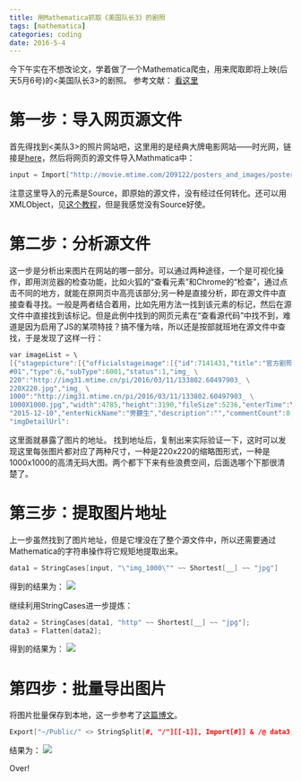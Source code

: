 ```yaml
---
title: 用Mathematica抓取《美国队长3》的剧照 
tags: [mathematica]
categories: coding 
date: 2016-5-4
---
```


今下午实在不想改论文，学着做了一个Mathematica爬虫，用来爬取即将上映(后天5月6号)的<美国队长3>的剧照。
参考文献：
[看这里](http://shuli.xianyungu.com/software-download-mathematica-quick-start-application-handouts-videos/)

# 第一步：导入网页源文件
首先得找到<美队3>的照片网站吧，这里用的是经典大牌电影网站——时光网，链接是[here](http://movie.mtime.com/209122/posters_and_images/)，然后将网页的源文件导入Mathmatica中：
```cpp
input = Import["http://movie.mtime.com/209122/posters_and_images/posters/hot.html", "Source"];
```
注意这里导入的元素是Source，即原始的源文件，没有经过任何转化。还可以用XMLObject，见[这个教程](http://www.kylen314.com/archives/1647)，但是我感觉没有Source好使。

# 第二步：分析源文件
这一步是分析出来图片在网站的哪一部分。可以通过两种途径，一个是可视化操作，即用浏览器的检查功能，比如火狐的“查看元素”和Chrome的“检查”，通过点击不同的地方，就能在原网页中高亮该部分;另一种是直接分析，即在源文件中直接查看寻找。一般是两者结合着用，比如先用方法一找到该元素的标记，然后在源文件中直接找到该标记。但是此例中找到的网页元素在“查看源代码”中找不到，难道是因为启用了JS的某项特技？搞不懂为啥，所以还是按部就班地在源文件中查找，于是发现了这样一行：
```cpp
var imageList = \
[{"stagepicture":[{"officialstageimage":[{"id":7141431,"title":"官方剧照 \
#01","type":6,"subType":6001,"status":1,"img_ \
220":"http://img31.mtime.cn/pi/2016/03/11/133802.60497903_ \
220X220.jpg","img_ \
1000":"http://img31.mtime.cn/pi/2016/03/11/133802.60497903_ \
1000X1000.jpg","width":4785,"height":3190,"fileSize":5236,"enterTime":\
"2015-12-10","enterNickName":"旁聽生","description":"","commentCount":0,\
"imgDetailUrl":
```
这里面就暴露了图片的地址。
找到地址后，复制出来实际验证一下，这时可以发现这里每张图片都对应了两种尺寸，一种是220x220的缩略图形式，一种是1000x1000的高清无码大图。两个都下下来有些浪费空间，后面选哪个下那很清楚了。

# 第三步：提取图片地址
上一步虽然找到了图片地址，但是它埋没在了整个源文件中，所以还需要通过Mathematica的字符串操作将它规矩地提取出来。
```cpp
data1 = StringCases[input, "\"img_1000\"" ~~ Shortest[__] ~~ "jpg"]
```
得到的结果为：
![](https://ws1.sinaimg.cn/large/0072Lfvtly1fvjjvvmi55j30m90ar40c.jpg)

继续利用StringCases进一步提炼：
```cpp
data2 = StringCases[data1, "http" ~~ Shortest[__] ~~ "jpg"];
data3 = Flatten[data2];
```
得到的结果为：
![](https://ws1.sinaimg.cn/large/0072Lfvtly1fvjjw69w1sj30iq0femzp.jpg)

# 第四步：批量导出图片
将图片批量保存到本地，这一步参考了[这篇博文](http://www.kylen314.com/archives/1647)。
```cpp
Export["~/Public/" <> StringSplit[#, "/"][[-1]], Import[#]] & /@ data3;
```
结果为：
![](https://ws1.sinaimg.cn/large/0072Lfvtly1fvjjwhkbzrj30s10h6thl.jpg)

Over!

